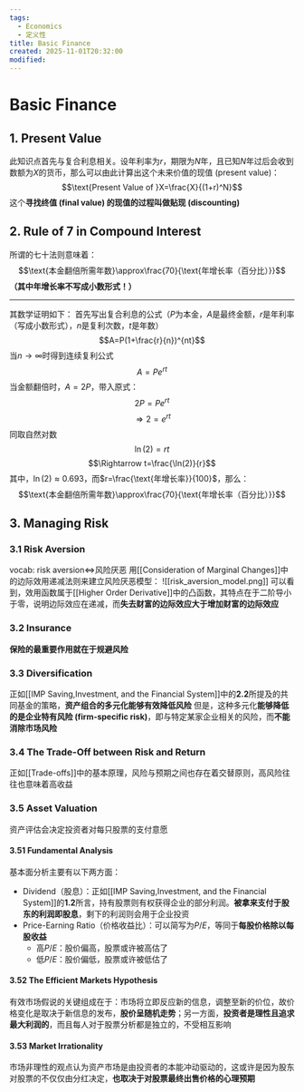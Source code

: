 ```yaml
---
tags:
  - Economics
  - 定义性
title: Basic Finance
created: 2025-11-01T20:32:00
modified:
---
```

# Basic Finance
## 1. Present Value
此知识点首先与复合利息相关。设年利率为$r$，期限为$N$年，且已知$N$年过后会收到数额为$X$的货币，那么可以由此计算出这个未来价值的现值 (present value)：
$$\text{Present Value of }X=\frac{X}{(1+r)^N}$$
这个**寻找终值 (final value) 的现值的过程叫做贴现 (discounting)**

## 2. Rule of 7 in Compound Interest
所谓的七十法则意味着：
$$\text{本金翻倍所需年数}\approx\frac{70}{\text{年增长率（百分比）}}$$
**（其中年增长率不写成小数形式！）**

---

其数学证明如下：
首先写出复合利息的公式（$P$为本金，$A$是最终金额，$r$是年利率（写成小数形式），$n$是复利次数，$t$是年数）
$$A=P(1+\frac{r}{n})^{nt}$$
当$n\to\infty$时得到连续复利公式
$$A=Pe^{rt}$$
当金额翻倍时，$A=2P$，带入原式：
$$2P=Pe^{rt}$$
$$\Rightarrow 2=e^{rt}$$
同取自然对数
$$\ln(2)=rt$$
$$\Rightarrow t=\frac{\ln(2)}{r}$$
其中，$\ln(2)\approx 0.693$，而$r=\frac{\text{年增长率}}{100}$，那么：
$$\text{本金翻倍所需年数}\approx\frac{70}{\text{年增长率（百分比）}}$$
## 3. Managing Risk

### 3.1 Risk Aversion
vocab: risk aversion$\Leftrightarrow$风险厌恶
用[[Consideration of Marginal Changes]]中的边际效用递减法则来建立风险厌恶模型：
![[risk_aversion_model.png]]
可以看到，效用函数属于[[Higher Order Derivative]]中的凸函数，其特点在于二阶导小于零，说明边际效应在递减，而**失去财富的边际效应大于增加财富的边际效应**

### 3.2 Insurance
**保险的最重要作用就在于规避风险**

### 3.3 Diversification
正如[[IMP Saving,Investment, and the Financial System]]中的**2.2**所提及的共同基金的策略，**资产组合的多元化能够有效降低风险**
但是，这种多元化**能够降低的是企业特有风险 (firm-specific risk)**，即与特定某家企业相关的风险，而**不能消除市场风险**

### 3.4 The Trade-Off between Risk and Return
正如[[Trade-offs]]中的基本原理，风险与预期之间也存在着交替原则，高风险往往也意味着高收益

### 3.5 Asset Valuation
资产评估会决定投资者对每只股票的支付意愿
#### 3.51 Fundamental Analysis
基本面分析主要有以下两方面：
- Dividend（股息）：正如[[IMP Saving,Investment, and the Financial System]]的**1.2**所言，持有股票则有权获得企业的部分利润。**被拿来支付于股东的利润即股息**，剩下的利润则会用于企业投资
- Price-Earning Ratio（价格收益比）：可以简写为$P/E$，等同于**每股价格除以每股收益**
	- 高$P/E$：股价偏高，股票或许被高估了
	- 低$P/E$：股价偏低，股票或许被低估了

#### 3.52 The Efficient Markets Hypothesis
有效市场假说的关键组成在于：市场将立即反应新的信息，调整至新的价位，故价格变化是取决于新信息的发布，**股价呈随机走势**；另一方面，**投资者是理性且追求最大利润的**，而且每人对于股票分析都是独立的，不受相互影响

#### 3.53 Market Irrationality
市场非理性的观点认为资产市场是由投资者的本能冲动驱动的，这或许是因为股东对股票的不仅仅由分红决定，**也取决于对股票最终出售价格的心理预期**
